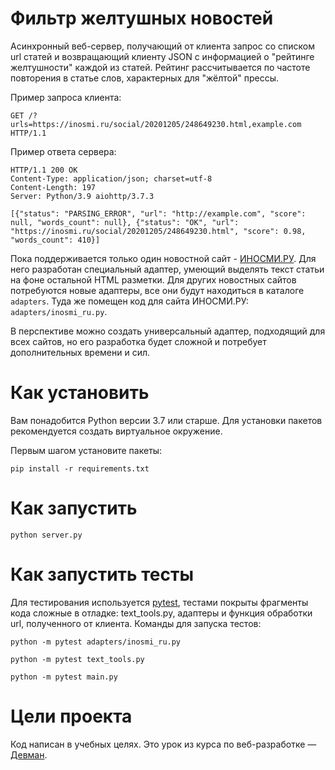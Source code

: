 # Фильтр желтушных новостей

Асинхронный веб-сервер, получающий от клиента запрос со списком url статей и возвращающий клиенту
JSON с информацией о "рейтинге желтушности" каждой из статей. Рейтинг рассчитывается
по частоте повторения в статье слов, характерных для "жёлтой" прессы.

Пример запроса клиента:
```
GET /?urls=https://inosmi.ru/social/20201205/248649230.html,example.com HTTP/1.1
```
Пример ответа сервера:
```
HTTP/1.1 200 OK
Content-Type: application/json; charset=utf-8
Content-Length: 197
Server: Python/3.9 aiohttp/3.7.3

[{"status": "PARSING_ERROR", "url": "http://example.com", "score": null, "words_count": null}, {"status": "OK", "url": "https://inosmi.ru/social/20201205/248649230.html", "score": 0.98, "words_count": 410}]
```


Пока поддерживается только один новостной сайт - [ИНОСМИ.РУ](https://inosmi.ru/). Для него разработан специальный адаптер, умеющий выделять текст статьи на фоне остальной HTML разметки. Для других новостных сайтов потребуются новые адаптеры, все они будут находиться в каталоге `adapters`. Туда же помещен код для сайта ИНОСМИ.РУ: `adapters/inosmi_ru.py`.

В перспективе можно создать универсальный адаптер, подходящий для всех сайтов, но его разработка будет сложной и потребует дополнительных времени и сил.

# Как установить

Вам понадобится Python версии 3.7 или старше. Для установки пакетов рекомендуется создать виртуальное окружение.

Первым шагом установите пакеты:

```python3
pip install -r requirements.txt
```

# Как запустить

```python3
python server.py
```

# Как запустить тесты

Для тестирования используется [pytest](https://docs.pytest.org/en/latest/),
тестами покрыты фрагменты кода сложные в отладке: text_tools.py, адаптеры и функция обработки url, полученного от клиента.
Команды для запуска тестов:

```
python -m pytest adapters/inosmi_ru.py
```

```
python -m pytest text_tools.py
```

```
python -m pytest main.py
```

# Цели проекта

Код написан в учебных целях. Это урок из курса по веб-разработке — [Девман](https://dvmn.org).
